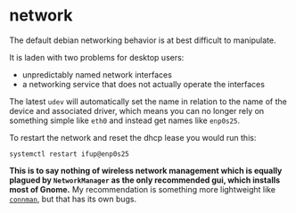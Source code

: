 
# network

The default debian networking behavior is at best difficult to manipulate.

It is laden with two problems for desktop users:

- unpredictably named network interfaces
- a networking service that does not actually operate the interfaces

The latest `udev` will automatically set the name in relation to the name of the device and associated driver, which means you can no longer rely on something simple like `eth0` and instead get names like `enp0s25`.

To restart the network and reset the dhcp lease you would run this:

	systemctl restart ifup@enp0s25

**This is to say nothing of wireless network management which is equally plagued by `NetworkManager` as the only recommended gui, which installs most of Gnome.**  My recommendation is something more lightweight like [`connman`](connman.md), but that has its own bugs.
